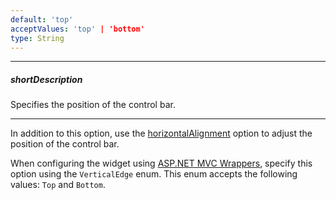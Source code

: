```yaml
---
default: 'top'
acceptValues: 'top' | 'bottom'
type: String
---
```

---
##### shortDescription
Specifies the position of the control bar.

---
In addition to this option, use the [horizontalAlignment](/api-reference/20%20Data%20Visualization%20Widgets/dxVectorMap/1%20Configuration/controlBar/horizontalAlignment.md '/Documentation/ApiReference/Data_Visualization_Widgets/dxVectorMap/Configuration/controlBar/#horizontalAlignment') option to adjust the position of the control bar.

When configuring the widget using [ASP.NET MVC Wrappers](/concepts/35%20ASP.NET%20MVC%20Wrappers/20%20Fundamentals '/Documentation/Guide/ASP.NET_MVC_Wrappers/Fundamentals/'), specify this option using the `VerticalEdge` enum. This enum accepts the following values: `Top` and `Bottom`.